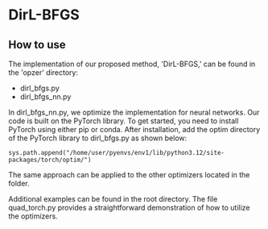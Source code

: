 # DirL-BFGS
## How to use
The implementation of our proposed method, 'DirL-BFGS,' can be found in the 'opzer' directory:
- dirl_bfgs.py
- dirl_bfgs_nn.py
  
In dirl_bfgs_nn.py, we optimize the implementation for neural networks.
Our code is built on the PyTorch library. To get started, you need to install PyTorch using either pip or conda. After installation, add the optim directory of the PyTorch library to dirl_bfgs.py as shown below:

``` sys.path.append("/home/user/pyenvs/env1/lib/python3.12/site-packages/torch/optim/")  ```

The same approach can be applied to the other optimizers located in the folder.

Additional examples can be found in the root directory. The file quad_torch.py provides a straightforward demonstration of how to utilize the optimizers.

<!-- ![_avg_time_plot - Copy](https://github.com/user-attachments/assets/930c2a98-c50c-44a5-b3a0-2ef571977624) -->
